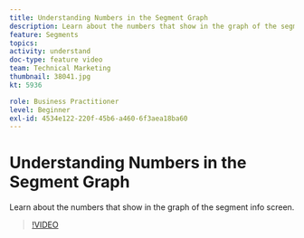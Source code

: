 ```yaml
---
title: Understanding Numbers in the Segment Graph
description: Learn about the numbers that show in the graph of the segment info screen.
feature: Segments
topics: 
activity: understand
doc-type: feature video
team: Technical Marketing
thumbnail: 38041.jpg
kt: 5936

role: Business Practitioner
level: Beginner
exl-id: 4534e122-220f-45b6-a460-6f3aea18ba60
---
```

# Understanding Numbers in the Segment Graph

Learn about the numbers that show in the graph of the segment info screen.

>[!VIDEO](https://video.tv.adobe.com/v/38041/?quality=12&learn=on)
